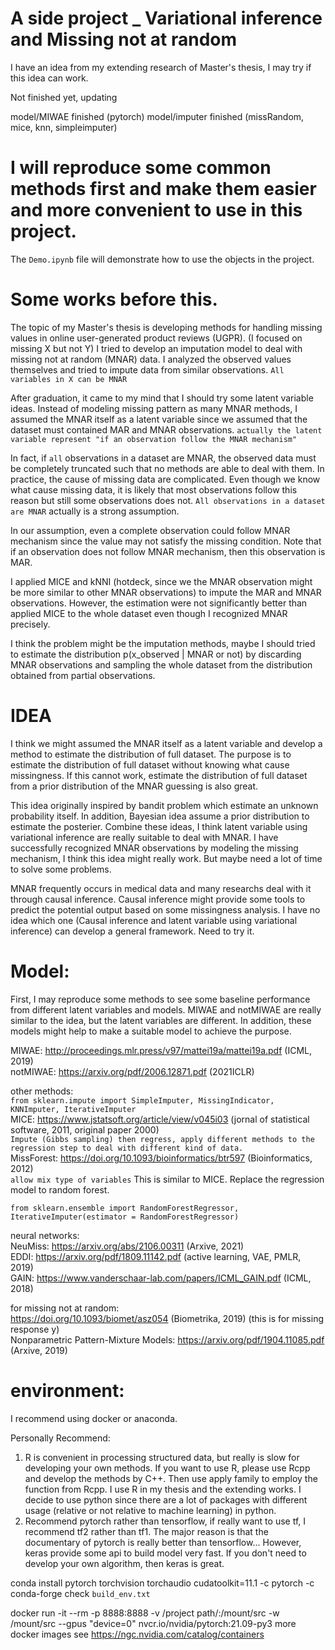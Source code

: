 # A side project _ Variational inference and Missing not at random

 I have an idea from my extending research of Master's thesis, I may try if this idea can work.

 Not finished yet, updating 

 model/MIWAE finished (pytorch) 
 model/imputer finished (missRandom, mice, knn, simpleimputer) 

# I will reproduce some common methods first and make them easier and more convenient to use in this project.
The `Demo.ipynb` file will demonstrate how to use the objects in the project.

# Some works before this.
 The topic of my Master's thesis is developing methods for handling missing values in online user-generated product reviews (UGPR). (I focused on missing X but not Y)
 I tried to develop an imputation model to deal with missing not at random (MNAR) data. I analyzed the observed values themselves and tried to impute data from similar observations. `All variables in X can be MNAR`

 After graduation, it came to my mind that I should try some latent variable ideas.
 Instead of modeling missing pattern as many MNAR methods, I assumed the MNAR itself as a latent variable since we assumed that the dataset must contained MAR and MNAR observations. ` actually the latent variable represent "if an observation follow the MNAR mechanism" `

 In fact, if `all` observations in a dataset are MNAR, the observed data must be completely truncated such that no methods are able to deal with them. In practice, the cause of missing data are complicated. Even though we know what cause missing data, it is likely that most observations follow this reason but still some observations does not. `All observations in a dataset are MNAR` actually is a strong assumption.

 In our assumption, even a complete observation could follow MNAR mechanism since the value may not satisfy the missing condition.
 Note that if an observation does not follow MNAR mechanism, then this observation is MAR.

 I applied MICE and kNNI (hotdeck, since we the MNAR observation might be more similar to other MNAR observations) to impute the MAR and MNAR observations. However, the estimation were not significantly better than applied MICE to the whole dataset even though I recognized MNAR precisely. 
 
 I think the problem might be the imputation methods, maybe I should tried to estimate the distribution p(x_observed | MNAR or not) by discarding MNAR observations and sampling the whole dataset from the distribution obtained from partial observations. 

 # IDEA
 I think we might assumed the MNAR itself as a latent variable and develop a method to estimate the distribution of full dataset. The purpose is to estimate the distribution of full dataset without knowing what cause missingness. If this cannot work, estimate the distribution of full dataset from a prior distribution of the MNAR guessing is also great. 

 This idea originally inspired by bandit problem which estimate an unknown probability itself. In addition, Bayesian idea assume a prior distribution to estimate the posterier. Combine these ideas, I think latent variable using variational inference are really suitable to deal with MNAR. 
 I have successfully recognized MNAR observations by modeling the missing mechanism, I think this idea might really work. But maybe need a lot of time to solve some problems. 

 MNAR frequently occurs in medical data and many researchs deal with it through causal inference. Causal inference might provide some tools to predict the potential output based on some missingness analysis. 
 I have no idea which one (Causal inference and latent variable using variational inference) can develop a general framework.
 Need to try it.

 # Model:
 First, I may reproduce some methods to see some baseline performance from different latent variables and models. 
 MIWAE and notMIWAE are really similar to the idea, but the latent variables are different.
 In addition, these models might help to make a suitable model to achieve the purpose. 

 MIWAE: http://proceedings.mlr.press/v97/mattei19a/mattei19a.pdf (ICML, 2019)  
 notMIWAE: https://arxiv.org/pdf/2006.12871.pdf (2021ICLR)  
   
 other methods:  
 `from sklearn.impute import SimpleImputer, MissingIndicator, KNNImputer, IterativeImputer`  
  MICE: https://www.jstatsoft.org/article/view/v045i03 (jornal of statistical software, 2011, original paper 2000)  
 `Impute (Gibbs sampling) then regress, apply different methods to the regression step to deal with different kind of data.`  
 MissForest: https://doi.org/10.1093/bioinformatics/btr597 (Bioinformatics, 2012)  
 `allow mix type of variables` This is similar to MICE. Replace the regression model to random forest. 

 `from sklearn.ensemble import RandomForestRegressor, IterativeImputer(estimator = RandomForestRegressor)`

 neural networks:   
 NeuMiss: https://arxiv.org/abs/2106.00311 (Arxive, 2021)  
 EDDI: https://arxiv.org/pdf/1809.11142.pdf (active learning, VAE,  PMLR, 2019)  
 GAIN: https://www.vanderschaar-lab.com/papers/ICML_GAIN.pdf (ICML, 2018)  
   
 for missing not at random:  
 https://doi.org/10.1093/biomet/asz054 (Biometrika, 2019) (this is for missing response y)  
 Nonparametric Pattern-Mixture Models: https://arxiv.org/pdf/1904.11085.pdf (Arxive, 2019)


 # environment:
 I recommend using docker or anaconda.
 
 Personally Recommend:
 1. R is convenient in processing structured data, but really is slow for developing your own methods.
    If you want to use R, please use Rcpp and develop the methods by C++.
    Then use apply family to employ the function from Rcpp.
    I use R in my thesis and the extending works. 
    I decide to use python since there are a lot of packages with different usage (relative or not relative to machine learning) in python.
 2. Recommend pytorch rather than tensorflow, if really want to use tf, I recommend tf2 rather than tf1.
    The major reason is that the documentary of pytorch is really better than tensorflow...
    However, keras provide some api to build model very fast. 
    If you don't need to develop your own algorithm, then keras is great.
    
conda install pytorch torchvision torchaudio cudatoolkit=11.1 -c pytorch -c conda-forge
check `build_env.txt`

docker run -it --rm -p 8888:8888 -v /project path/:/mount/src -w /mount/src --gpus "device=0" nvcr.io/nvidia/pytorch:21.09-py3
more docker images see https://ngc.nvidia.com/catalog/containers




